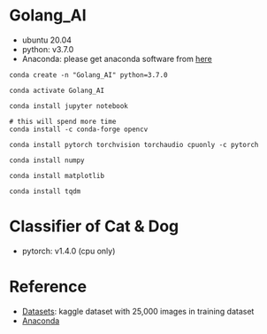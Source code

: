 # Golang_AI
* ubuntu 20.04
* python: v3.7.0
* Anaconda: please get anaconda software from [here](https://www.anaconda.com/products/distribution)

```
conda create -n "Golang_AI" python=3.7.0

conda activate Golang_AI

conda install jupyter notebook

# this will spend more time
conda install -c conda-forge opencv 

conda install pytorch torchvision torchaudio cpuonly -c pytorch

conda install numpy

conda install matplotlib

conda install tqdm
```

# Classifier of Cat & Dog
* pytorch: v1.4.0 (cpu only)

# Reference
* [Datasets](https://www.kaggle.com/competitions/dogs-vs-cats/data?select=train.zip): kaggle dataset with 25,000 images in training dataset
* [Anaconda](https://www.anaconda.com/products/distribution)